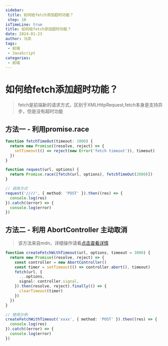 ```yaml
---
sidebar:
 title: 如何给fetch添加超时功能？
 step: 10
isTimeLine: true
title: 如何给fetch添加超时功能？
date: 2024-01-23
author: 马凯
tags:
 - 前端
 - JavaScript
categories:
 - 前端
---
```



# 如何给fetch添加超时功能？

> fetch是前端新的请求方式，区别于XMLHttpRequest,fetch本身是支持异步，但是没有超时功能

## 方法一 - 利用promise.race 

```ts
function fetchTimeOut(timeout: 1000) {
  return new Promise((resolve, reject) => {
    setTimeout(() => reject(new Error('fetch timeout')), timeout)
  })
}

function request(url, options) {
  return Promise.race([fetch(url, options), fetchTimeOut(2000)])
}

// 调用方式
request('////', { method: 'POST' }).then((res) => {
  console.log(res)
}).catch((error) => {
  console.log(error)
})
```

## 方法二 - 利用 AbortController 主动取消

> 该方法来自mdn，详细操作请看[点击查看详情](https://developer.mozilla.org/zh-CN/docs/Web/API/AbortController)

```ts
function createFetchWithTimeout(url, options, timeout = 3000) {
  return new Promise((resolve, reject) => {
    const controller = new AbortController()
    const timer = setTimeout(() => controller.abort(), timeout)
    fetch(url, {
      ...options,
      signal: controller.signal,
    }).then(resolve, reject).finally(() => {
      clearTimeout(timer)
    })
  })
}

// 使用示例
createFetchWithTimeout('xxxx', { method: 'POST' }).then((res) => {
  console.log(res)
}).catch((error) => {
  console.log(error)
})
```